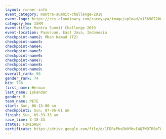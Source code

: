 ```yaml
---
layout: runner-info 
event_category: mantra-summit-challenge-2019 
event-logo: https://res.cloudinary.com/raceyaya/image/upload/v1569072809/logo/mantra-image_segrbx.jpg
category_km: 15KM 
event-title: Mantra Summit Challenge 2019 
event-location: Pasuruan, East Java, Indonesia 
checkpoint-name2: Mbah Kamad (T2) 
checkpoint-name3: 
checkpoint-name4: 
checkpoint-name5: 
checkpoint-name6: 
checkpoint-name7: 
checkpoint-name8: 
checkpoint-name9: 
overall_rank: 96
gender_rank: 74
bib: 796
first_name: Herman
last_name: Iskandar
gender: M
team_name: PETE
start: Sun, 06-15-00 am
checkpoint2: Sun, 07-06-01 am
finish: Sun, 09-33-33 am
race_time: 3-18-33
status: FINISHER
certificate: https://drive.google.com/file/d/1FDRxPhvDb0YbvI4Q7WDTR0eT8dxtA7r0/view?usp=sharing
---
```

